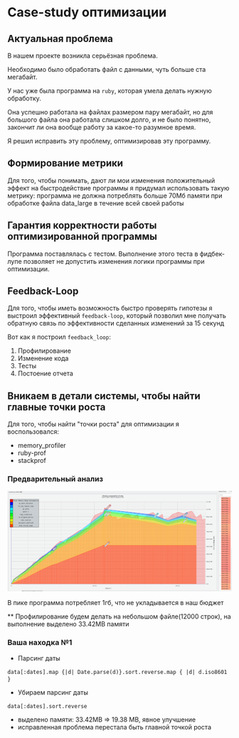 # Case-study оптимизации

## Актуальная проблема
В нашем проекте возникла серьёзная проблема.

Необходимо было обработать файл с данными, чуть больше ста мегабайт.

У нас уже была программа на `ruby`, которая умела делать нужную обработку.

Она успешно работала на файлах размером пару мегабайт, но для большого файла она работала слишком долго, и не было понятно, закончит ли она вообще работу за какое-то разумное время.

Я решил исправить эту проблему, оптимизировав эту программу.

## Формирование метрики
Для того, чтобы понимать, дают ли мои изменения положительный эффект на быстродействие программы я придумал использовать такую метрику: программа не должна потреблять больше 70Мб памяти при обработке файла data_large в течение всей своей работы

## Гарантия корректности работы оптимизированной программы
Программа поставлялась с тестом. Выполнение этого теста в фидбек-лупе позволяет не допустить изменения логики программы при оптимизации.

## Feedback-Loop
Для того, чтобы иметь возможность быстро проверять гипотезы я выстроил эффективный `feedback-loop`, который позволил мне получать обратную связь по эффективности сделанных изменений за 15 секунд

Вот как я построил `feedback_loop`:

1. Профилирование
2. Изменение кода
3. Тесты
4. Постоение отчета 

## Вникаем в детали системы, чтобы найти главные точки роста
Для того, чтобы найти "точки роста" для оптимизации я воспользовался:

- memory_profiler
- ruby-prof 
- stackprof

### Предварительный анализ
![before](massif-visualizer/before.png)

В пике программа потребляет 1гб, что не укладывается в наш бюджет

** Профилирование будем делать на небольшом файле(12000 строк), на выполнение выделено 33.42MB памяти
### Ваша находка №1

- Парсинг даты
```
data[:dates].map {|d| Date.parse(d)}.sort.reverse.map { |d| d.iso8601 }
```
- Убираем парсинг даты
```
data[:dates].sort.reverse
```
- выделено памяти: 33.42MB => 19.38 MB, явное улучшение
- исправленная проблема перестала быть главной точкой роста
